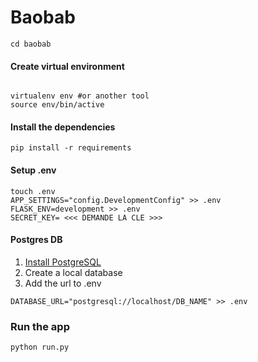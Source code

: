 # Baobab


``cd baobab``

#### Create virtual environment 
```

virtualenv env #or another tool
source env/bin/active

```

#### Install the dependencies
```
pip install -r requirements

```

#### Setup .env
```
touch .env
APP_SETTINGS="config.DevelopmentConfig" >> .env
FLASK_ENV=development >> .env
SECRET_KEY= <<< DEMANDE LA CLE >>>
```


#### Postgres DB
1. [Install PostgreSQL](https://www.postgresql.org)
2. Create a local database 
3. Add the url to .env
 ```
 DATABASE_URL="postgresql://localhost/DB_NAME" >> .env  
 ```


### Run the app
```
python run.py
```
